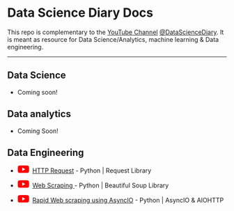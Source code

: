 # Data Science Diary Docs
This repo is complementary to the [YouTube Channel](https://www.youtube.com/@datasciencediary) [@DataScienceDiary](https://www.youtube.com/@datasciencediary). It is meant as resource for Data Science/Analytics, machine learning & Data engineering.

---

## Data Science
- Coming soon!


## Data analytics
- Coming Soon!


## Data Engineering
* [![Youtube link](other\youtube_logo.png)](https://www.youtube.com/watch?v=9zDT8n64FFU&) &nbsp;[HTTP Request](https://www.kaggle.com/code/mohamedahmedx2/asyncio-webscraping-tutorial-high-school-data) - Python | Request Library

* [![Youtube link](other\youtube_logo.png)](https://www.youtube.com/watch?v=bVVdPokXxH4) &nbsp;[Web Scraping ](https://www.kaggle.com/code/mohamedahmedx2/asyncio-webscraping-tutorial-high-school-data) - Python | Beautiful Soup Library

* [![Youtube link](other\youtube_logo.png)](https://www.youtube.com/watch?v=xLX_r-sxG9E) &nbsp;[Rapid Web scraping using AsyncIO](https://www.kaggle.com/code/mohamedahmedx2/asyncio-webscraping-tutorial-high-school-data) - Python | AsyncIO & AIOHTTP





